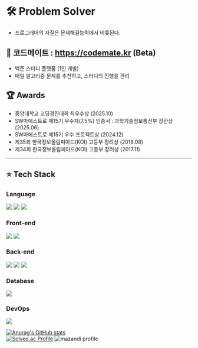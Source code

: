 # 🛠️ Problem Solver
- 프로그래머의 자질은 문제해결능력에서 비롯된다.

## 🧩 코드메이트 : https://codemate.kr (Beta)
- 백준 스터디 플랫폼 (1인 개발)
- 매일 알고리즘 문제를 추천하고, 스터디의 진행을 관리


## 🏆 Awards
- 중앙대학교 코딩경진대회 최우수상 (2025.10)
- SW마에스트로 제15기 우수자(7.5%) 인증서  : 과학기술정보통신부 장관상 (2025.06)
- SW마에스트로 제15기 우수 프로젝트상 (2024.12)
- 제35회 한국정보올림피아드(KOI) 고등부 장려상 (2018.08)
- 제34회 한국정보올림피아드(KOI) 고등부 장려상 (2017.11)
---
## ⭐️ Tech Stack
### Language
<img src="https://img.shields.io/badge/c++-00599C?style=for-the-badge&logo=c%2B%2B&logoColor=white"> <img src="https://img.shields.io/badge/javascript-F7DF1E?style=for-the-badge&logo=javascript&logoColor=black"> <img src="https://img.shields.io/badge/TypeScript-3178C6.svg?&style=for-the-badge&logo=TypeScript&logoColor=white">

### Front-end
<img src="https://img.shields.io/badge/react_native-61DAFB?style=for-the-badge&logo=react&logoColor=black"> <img src="https://img.shields.io/badge/flutter-02569B?style=for-the-badge&logo=flutter&logoColor=white">

### Back-end
<img src="https://img.shields.io/badge/Spring-339933?style=for-the-badge&logo=Springboot&logoColor=white"> <img src="https://img.shields.io/badge/node.js-339933?style=for-the-badge&logo=Node.js&logoColor=white"> <img src="https://img.shields.io/badge/express.js-000000?style=for-the-badge&logo=express&logoColor=white">

### Database
<img src="https://img.shields.io/badge/mysql-4479A1?style=for-the-badge&logo=mysql&logoColor=white"> 

### DevOps
<img src="https://img.shields.io/badge/Amazon%20EC2-FF9900?style=for-the-badge&logo=Amazon%20EC2&logoColor=white">



[![Anurag's GitHub stats](https://github-readme-stats.vercel.app/api?username=ryuwldnjs&show_icons=true&theme=cobalt)](https://github.com/ryuwldnjs)
<br>
[![Solved.ac Profile](http://mazassumnida.wtf/api/v2/generate_badge?boj=ryu_eclipse)](https://solved.ac/ryu_eclipse/)
![mazandi profile](http://mazandi.herokuapp.com/api?handle=ryu_eclipse&theme=warm)
